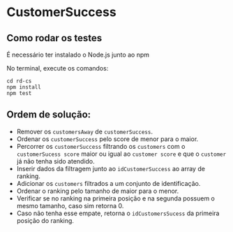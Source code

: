 # CustomerSuccess

## Como rodar os testes

É necessário ter instalado o Node.js junto ao npm

No terminal, execute os comandos:

```
cd rd-cs
npm install
npm test
```

## Ordem de solução:

- Remover os `customersAway` de `customerSuccess`.
- Ordenar os `customerSuccess` pelo score de menor para o maior.
- Percorrer os `customerSuccess` filtrando os `customers` com o `customerSucess score` maior ou igual ao `customer score` e que o `customer` já não tenha sido atendido.
- Inserir dados da filtragem junto ao `idCustomerSuccess` ao array de ranking.
- Adicionar os `customers` filtrados a um conjunto de identificação.
- Ordenar o ranking pelo tamanho de maior para o menor.
- Verificar se no ranking na primeira posição e na segunda possuem o mesmo tamanho, caso sim retorna 0.
- Caso não tenha esse empate, retorna o `idCustomersSucess` da primeira posição do ranking.
